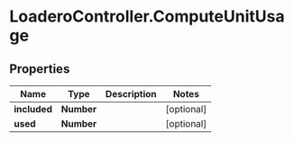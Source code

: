 # LoaderoController.ComputeUnitUsage

## Properties
Name | Type | Description | Notes
------------ | ------------- | ------------- | -------------
**included** | **Number** |  | [optional] 
**used** | **Number** |  | [optional] 


